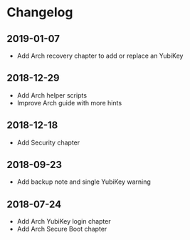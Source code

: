 # Changelog

## 2019-01-07

- Add Arch recovery chapter to add or replace an YubiKey

## 2018-12-29

- Add Arch helper scripts
- Improve Arch guide with more hints

## 2018-12-18

- Add Security chapter

## 2018-09-23

- Add backup note and single YubiKey warning

## 2018-07-24

- Add Arch YubiKey login chapter
- Add Arch Secure Boot chapter